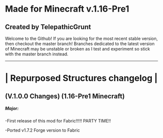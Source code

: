 # Made for Minecraft v.1.16-Pre1

## Created by TelepathicGrunt

Welcome to the Github! If you are looking for the most recent stable version, then checkout the master branch! Branches dedicated to the latest version of Minecraft may be unstable or broken as I test and experiment so stick with the master branch instead.


------------------------------------------------
# | Repurposed Structures changelog |


## (V.1.0.0 Changes) (1.16-Pre1 Minecraft)

##### Major: 

-First release of this mod for Fabric!!!!! PARTY TIME!! 

-Ported v1.7.2 Forge version to Fabric